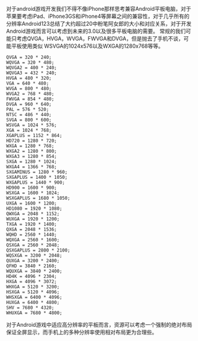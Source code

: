 对于android游戏开发我们不得不像iPhone那样思考兼容Android平板电脑，对于苹果要考虑iPad、iPhone3GS和iPhone4等屏幕之间的兼容性，对于几乎所有的分辨率Android123总结了大约超过20中粉笔阿女郎的大小和对应关系，对于开发Android游戏而言可以考虑到未来的3.0以及很多平板电脑的需要。
常规的我们可能只考虑QVGA，HVGA，WVGA，FWVGA和DVGA，但是抛去了手机不谈，可能平板使用类似 WSVGA的1024x576以及WXGA的1280x768等等。
```  
QVGA = 320 * 240;
WQVGA = 320 * 480;
WQVGA2 = 400 * 240;
WQVGA3 = 432 * 240;
HVGA = 480 * 320;
VGA = 640 * 480;
WVGA = 800 * 480;
WVGA2 = 768 * 480;
FWVGA = 854 * 480;
DVGA = 960 * 640;
PAL = 576 * 520;
NTSC = 486 * 440;
SVGA = 800 * 600;
WSVGA = 1024 * 576;
XGA = 1024 * 768;
XGAPLUS = 1152 * 864;
HD720 = 1280 * 720;
WXGA = 1280 * 768;
WXGA2 = 1280 * 800;
WXGA3 = 1280 * 854;
SXGA = 1280 * 1024;
WXGA4 = 1366 * 768;
SXGAMINUS = 1280 * 960;
SXGAPLUS = 1400 * 1050;
WXGAPLUS = 1440 * 900;
HD900 = 1600 * 900;
WSXGA = 1600 * 1024;
WSXGAPLUS = 1680 * 1050;
UXGA = 1600 * 1200;
HD1080 = 1920 * 1080;
QWXGA = 2048 * 1152;
WUXGA = 1920 * 1200;
TXGA = 1920 * 1400;
QXGA = 2048 * 1536;
WQHD = 2560 * 1440;
WQXGA = 2560 * 1600;
QSXGA = 2560 * 2048;
QSXGAPLUS = 2800 * 2100;
WQSXGA = 3200 * 2048;
QUXGA = 3200 * 2400;
QFHD = 3840 * 2160;
WQUXGA = 3840 * 2400;
HD4K = 4096 * 2304;
HXGA = 4096 * 3072;
WHXGA = 5120 * 3200;
HSXGA = 5120 * 4096;
WHSXGA = 6400 * 4096;
HUXGA = 6400 * 4800;
SHV = 7680 * 4320;
WHUXGA = 7680 * 4800;
```
对于Android游戏中适应高分辨率的平板而言，资源可以考虑一个强制的绝对布局保证全屏显示，而手机上的多种分辨率使用相对布局更为合理些。